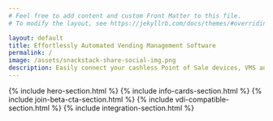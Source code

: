 ```yaml
---
# Feel free to add content and custom Front Matter to this file.
# To modify the layout, see https://jekyllrb.com/docs/themes/#overriding-theme-defaults

layout: default
title: Effortlessly Automated Vending Management Software
permalink: /
image: /assets/snackstack-share-social-img.png
description: Easily connect your cashless Point of Sale devices, VMS and MSMS systems to over 5,000 applications with no-code automation.
---
```

{% include hero-section.html %}
{% include info-cards-section.html %}
{% include join-beta-cta-section.html %}
{% include vdi-compatible-section.html %}
{% include integration-section.html %}
